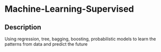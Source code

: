 # Machine-Learning-Supervised

## Description

Using regression, tree, bagging, boosting, probabilistic models to learn the patterns from data and predict the future
